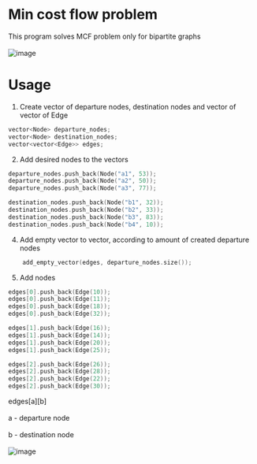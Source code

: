 # Min cost flow problem
This program solves MCF problem only for bipartite graphs\
\
![image](https://user-images.githubusercontent.com/65315002/205456628-abe3dd99-974e-43a1-b876-d557ed365775.png)
# Usage
1. Create vector of departure nodes, destination nodes and vector of vector of Edge
```cpp
vector<Node> departure_nodes;
vector<Node> destination_nodes;
vector<vector<Edge>> edges;
```
2. Add desired nodes to the vectors
```cpp
departure_nodes.push_back(Node("a1", 53));
departure_nodes.push_back(Node("a2", 50));
departure_nodes.push_back(Node("a3", 77));

destination_nodes.push_back(Node("b1", 32));
destination_nodes.push_back(Node("b2", 33));
destination_nodes.push_back(Node("b3", 83));
destination_nodes.push_back(Node("b4", 10));
```
4. Add empty vector to vector, according to amount of created departure nodes
```cpp
	add_empty_vector(edges, departure_nodes.size());
```
5. Add nodes 
```cpp
edges[0].push_back(Edge(10));
edges[0].push_back(Edge(11));
edges[0].push_back(Edge(18));
edges[0].push_back(Edge(32));

edges[1].push_back(Edge(16));
edges[1].push_back(Edge(14));
edges[1].push_back(Edge(20));
edges[1].push_back(Edge(25));

edges[2].push_back(Edge(26));
edges[2].push_back(Edge(28));
edges[2].push_back(Edge(22));
edges[2].push_back(Edge(30));
```
edges[a][b]\
\
a - departure node\
\
b - destination node\
\
![image](https://user-images.githubusercontent.com/65315002/205458064-0afa5b6b-377e-48d2-a98e-5e95d5518b76.png)
